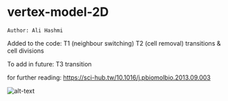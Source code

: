 # vertex-model-2D

`Author: Ali Hashmi`

Added to the code: T1 (neighbour switching) T2 (cell removal) transitions & cell divisions

To add in future: T3 transition

for further reading: https://sci-hub.tw/10.1016/j.pbiomolbio.2013.09.003


![alt-text](https://github.com/alihashmiii/vertex-model-2D/blob/master/results.gif)



